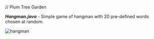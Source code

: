 // Plum Tree Garden

***Hangman.java*** - Simple game of hangman with 20 pre-defined words chosen at random.

![hangman](https://user-images.githubusercontent.com/73845528/128776753-7a78d060-baf7-455a-a9f3-d1101b8c1430.PNG)
